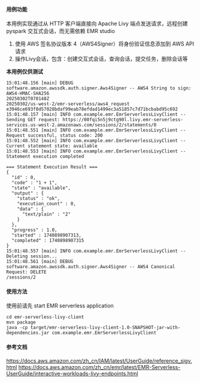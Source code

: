 
#### 用例功能
本用例实现通过从 HTTP 客户端直接向 Apache Livy 端点发送请求，远程创建 pyspark 交互式会话，而无需依赖 EMR studio
1. 使用 AWS 签名协议版本 4（AWS4Signer）将身份验证信息添加到 AWS API 请求
2. 操作Livy会话，包含：创建交互式会话，查询会话，提交任务，删除会话等

**本用例仅供测试**
```
15:01:48.156 [main] DEBUG software.amazon.awssdk.auth.signer.Aws4Signer -- AWS4 String to sign: AWS4-HMAC-SHA256
20250302T070148Z
20250302/us-west-2/emr-serverless/aws4_request
e3946ce693f8d57028bdaf99eab78efdad1499ec3a51857c7d71bcbabd95c692
15:01:48.157 [main] INFO com.example.emr.EmrServerlessLivyClient -- Sending GET request: https://00fqi5n5j9ctg90l.livy.emr-serverless-services.us-west-2.amazonaws.com/sessions/2/statements/0
15:01:48.551 [main] INFO com.example.emr.EmrServerlessLivyClient -- Request successful, status code: 200
15:01:48.552 [main] INFO com.example.emr.EmrServerlessLivyClient -- Current statement state: available
15:01:48.553 [main] INFO com.example.emr.EmrServerlessLivyClient -- Statement execution completed

=== Statement Execution Result ===
{
  "id" : 0,
  "code" : "1 + 1",
  "state" : "available",
  "output" : {
    "status" : "ok",
    "execution_count" : 0,
    "data" : {
      "text/plain" : "2"
    }
  },
  "progress" : 1.0,
  "started" : 1740898907313,
  "completed" : 1740898907315
}
15:01:48.557 [main] INFO com.example.emr.EmrServerlessLivyClient -- Deleting session...
15:01:48.561 [main] DEBUG software.amazon.awssdk.auth.signer.Aws4Signer -- AWS4 Canonical Request: DELETE
/sessions/2
```

#### 使用方法
使用前请先 start EMR serverless application
```
cd emr-serverless-livy-client
mvn package
java -cp target/emr-serverless-livy-client-1.0-SNAPSHOT-jar-with-dependencies.jar com.example.emr.EmrServerlessLivyClient
```

#### 参考文档
https://docs.aws.amazon.com/zh_cn/IAM/latest/UserGuide/reference_sigv.html
https://docs.aws.amazon.com/zh_cn/emr/latest/EMR-Serverless-UserGuide/interactive-workloads-livy-endpoints.html